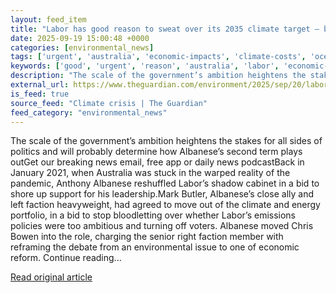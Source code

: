 ```yaml
---
layout: feed_item
title: "Labor has good reason to sweat over its 2035 climate target – but the dishevelled Coalition response rings hollow | Tom McIlroy"
date: 2025-09-19 15:00:48 +0000
categories: [environmental_news]
tags: ['urgent', 'australia', 'economic-impacts', 'climate-costs', 'oceania']
keywords: ['good', 'urgent', 'reason', 'australia', 'labor', 'economic-impacts', 'climate-costs', 'oceania']
description: "The scale of the government’s ambition heightens the stakes for all sides of politics and will probably determine how Albanese’s second term plays outGet our..."
external_url: https://www.theguardian.com/environment/2025/sep/20/labor-has-good-reason-sweat-over-2035-climate-target-but-dishevelled-coalition-response-rings-hollow
is_feed: true
source_feed: "Climate crisis | The Guardian"
feed_category: "environmental_news"
---
```


The scale of the government’s ambition heightens the stakes for all sides of politics and will probably determine how Albanese’s second term plays outGet our breaking news email, free app or daily news podcastBack in January 2021, when Australia was stuck in the warped reality of the pandemic, Anthony Albanese reshuffled Labor’s shadow cabinet in a bid to shore up support for his leadership.Mark Butler, Albanese’s close ally and left faction heavyweight, had agreed to move out of the climate and energy portfolio, in a bid to stop bloodletting over whether Labor’s emissions policies were too ambitious and turning off voters. Albanese moved Chris Bowen into the role, charging the senior right faction member with reframing the debate from an environmental issue to one of economic reform. Continue reading...

[Read original article](https://www.theguardian.com/environment/2025/sep/20/labor-has-good-reason-sweat-over-2035-climate-target-but-dishevelled-coalition-response-rings-hollow)
